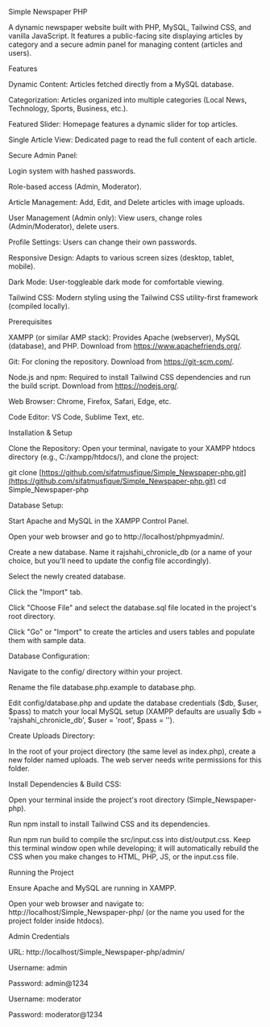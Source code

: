 Simple Newspaper PHP

A dynamic newspaper website built with PHP, MySQL, Tailwind CSS, and vanilla JavaScript. It features a public-facing site displaying articles by category and a secure admin panel for managing content (articles and users).

Features

Dynamic Content: Articles fetched directly from a MySQL database.

Categorization: Articles organized into multiple categories (Local News, Technology, Sports, Business, etc.).

Featured Slider: Homepage features a dynamic slider for top articles.

Single Article View: Dedicated page to read the full content of each article.

Secure Admin Panel:

Login system with hashed passwords.

Role-based access (Admin, Moderator).

Article Management: Add, Edit, and Delete articles with image uploads.

User Management (Admin only): View users, change roles (Admin/Moderator), delete users.

Profile Settings: Users can change their own passwords.

Responsive Design: Adapts to various screen sizes (desktop, tablet, mobile).

Dark Mode: User-toggleable dark mode for comfortable viewing.

Tailwind CSS: Modern styling using the Tailwind CSS utility-first framework (compiled locally).

Prerequisites

XAMPP (or similar AMP stack): Provides Apache (webserver), MySQL (database), and PHP. Download from https://www.apachefriends.org/.

Git: For cloning the repository. Download from https://git-scm.com/.

Node.js and npm: Required to install Tailwind CSS dependencies and run the build script. Download from https://nodejs.org/.

Web Browser: Chrome, Firefox, Safari, Edge, etc.

Code Editor: VS Code, Sublime Text, etc.

Installation & Setup

Clone the Repository:
Open your terminal, navigate to your XAMPP htdocs directory (e.g., C:/xampp/htdocs/), and clone the project:

git clone [https://github.com/sifatmusfique/Simple_Newspaper-php.git](https://github.com/sifatmusfique/Simple_Newspaper-php.git)
cd Simple_Newspaper-php


Database Setup:

Start Apache and MySQL in the XAMPP Control Panel.

Open your web browser and go to http://localhost/phpmyadmin/.

Create a new database. Name it rajshahi_chronicle_db (or a name of your choice, but you'll need to update the config file accordingly).

Select the newly created database.

Click the "Import" tab.

Click "Choose File" and select the database.sql file located in the project's root directory.

Click "Go" or "Import" to create the articles and users tables and populate them with sample data.

Database Configuration:

Navigate to the config/ directory within your project.

Rename the file database.php.example to database.php.

Edit config/database.php and update the database credentials ($db, $user, $pass) to match your local MySQL setup (XAMPP defaults are usually $db = 'rajshahi_chronicle_db', $user = 'root', $pass = '').

Create Uploads Directory:

In the root of your project directory (the same level as index.php), create a new folder named uploads. The web server needs write permissions for this folder.

Install Dependencies & Build CSS:

Open your terminal inside the project's root directory (Simple_Newspaper-php).

Run npm install to install Tailwind CSS and its dependencies.

Run npm run build to compile the src/input.css into dist/output.css. Keep this terminal window open while developing; it will automatically rebuild the CSS when you make changes to HTML, PHP, JS, or the input.css file.

Running the Project

Ensure Apache and MySQL are running in XAMPP.

Open your web browser and navigate to: http://localhost/Simple_Newspaper-php/ (or the name you used for the project folder inside htdocs).

Admin Credentials

URL: http://localhost/Simple_Newspaper-php/admin/

Username: admin

Password: admin@1234

Username: moderator

Password: moderator@1234
